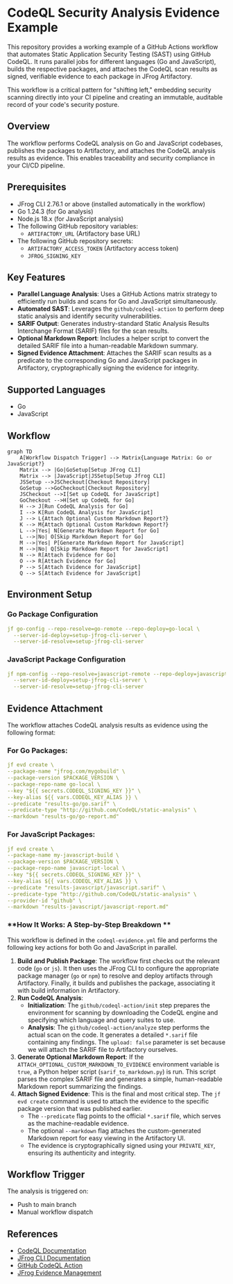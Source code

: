# CodeQL Security Analysis Evidence Example
This repository provides a working example of a GitHub Actions workflow that automates Static Application Security Testing (SAST) using GitHub CodeQL. It runs parallel jobs for different languages (Go and JavaScript), builds the respective packages, and attaches the CodeQL scan results as signed, verifiable evidence to each package in JFrog Artifactory.

This workflow is a critical pattern for "shifting left," embedding security scanning directly into your CI pipeline and creating an immutable, auditable record of your code's security posture.

##  Overview
The workflow performs CodeQL analysis on Go and JavaScript codebases, publishes the packages to Artifactory, and attaches the CodeQL analysis results as evidence. This enables traceability and security compliance in your CI/CD pipeline.

## Prerequisites
- JFrog CLI 2.76.1 or above (installed automatically in the workflow)
- Go 1.24.3 (for Go analysis)
- Node.js 18.x (for JavaScript analysis)
- The following GitHub repository variables:
    - `ARTIFACTORY_URL` (Artifactory base URL)
- The following GitHub repository secrets:
    - `ARTIFACTORY_ACCESS_TOKEN` (Artifactory access token)
    - `JFROG_SIGNING_KEY`
 
## **Key Features**

* **Parallel Language Analysis**: Uses a GitHub Actions matrix strategy to efficiently run builds and scans for Go and JavaScript simultaneously.  
* **Automated SAST**: Leverages the `github/codeql-action` to perform deep static analysis and identify security vulnerabilities.  
* **SARIF Output**: Generates industry-standard Static Analysis Results Interchange Format (SARIF) files for the scan results.  
* **Optional Markdown Report**: Includes a helper script to convert the detailed SARIF file into a human-readable Markdown summary.  
* **Signed Evidence Attachment**: Attaches the SARIF scan results as a predicate to the corresponding Go and JavaScript packages in Artifactory, cryptographically signing the evidence for integrity.

## Supported Languages
- Go
- JavaScript

## Workflow

```mermaid
graph TD
    A[Workflow Dispatch Trigger] --> Matrix{Language Matrix: Go or JavaScript?}
    Matrix --> |Go|GoSetup[Setup JFrog CLI]
    Matrix --> |JavaScript|JSSetup[Setup Jfrog CLI]
    JSSetup -->JSCheckout[Checkout Repository]
    GoSetup -->GoCheckout[Checkout Repository]
    JSCheckout -->I[Set up CodeQL for JavaScript]
    GoCheckout -->H[Set up CodeQL for Go]
    H --> J[Run CodeQL Analysis for Go]
    I --> K[Run CodeQL Analysis for JavaScript]
    J --> L{Attach Optional Custom Markdown Report?}
    K --> M{Attach Optional Custom Markdown Report?}
    L -->|Yes| N[Generate Markdown Report for Go]
    L -->|No| O[Skip Markdown Report for Go]
    M -->|Yes| P[Generate Markdown Report for JavaScript]
    M -->|No| Q[Skip Markdown Report for JavaScript]
    N --> R[Attach Evidence for Go]
    O --> R[Attach Evidence for Go]
    P --> S[Attach Evidence for JavaScript]
    Q --> S[Attach Evidence for JavaScript]
```
## Environment Setup

### Go Package Configuration
```yaml
jf go-config --repo-resolve=go-remote --repo-deploy=go-local \
  --server-id-deploy=setup-jfrog-cli-server \
  --server-id-resolve=setup-jfrog-cli-server
```

### JavaScript Package Configuration
```yaml
jf npm-config --repo-resolve=javascript-remote --repo-deploy=javascript-local \
  --server-id-deploy=setup-jfrog-cli-server \
  --server-id-resolve=setup-jfrog-cli-server
```

## Evidence Attachment
The workflow attaches CodeQL analysis results as evidence using the following format:

### For Go Packages:
```yaml
jf evd create \
--package-name "jfrog.com/mygobuild" \
--package-version $PACKAGE_VERSION \
--package-repo-name go-local \
--key "${{ secrets.CODEQL_SIGNING_KEY }}" \
--key-alias ${{ vars.CODEQL_KEY_ALIAS }} \
--predicate "results-go/go.sarif" \
--predicate-type "http://github.com/CodeQL/static-analysis" \
--markdown "results-go/go-report.md"
```

### For JavaScript Packages:
```yaml
jf evd create \
--package-name my-javascript-build \
--package-version $PACKAGE_VERSION \
--package-repo-name javascript-local \
--key "${{ secrets.CODEQL_SIGNING_KEY }}" \
--key-alias ${{ vars.CODEQL_KEY_ALIAS }} \
--predicate "results-javascript/javascript.sarif" \
--predicate-type "http://github.com/CodeQL/static-analysis" \
--provider-id "github" \
--markdown "results-javascript/javascript-report.md"
```


### **How It Works: A Step-by-Step Breakdown **

This workflow is defined in the `codeql-evidence.yml` file and performs the following key actions for both Go and JavaScript in parallel.

1. **Build and Publish Package**: The workflow first checks out the relevant code (`go` or `js`). It then uses the JFrog CLI to configure the appropriate package manager (`go` or `npm`) to resolve and deploy artifacts through Artifactory. Finally, it builds and publishes the package, associating it with build information in Artifactory.  
2. **Run CodeQL Analysis**:  
   * **Initialization**: The `github/codeql-action/init` step prepares the environment for scanning by downloading the CodeQL engine and specifying which language and query suites to use.  
   * **Analysis**: The `github/codeql-action/analyze` step performs the actual scan on the code. It generates a detailed `*.sarif` file containing any findings. The `upload: false` parameter is set because we will attach the SARIF file to Artifactory ourselves.  
3. **Generate Optional Markdown Report**: If the `ATTACH_OPTIONAL_CUSTOM_MARKDOWN_TO_EVIDENCE` environment variable is `true`, a Python helper script (`sarif_to_markdown.py`) is run. This script parses the complex SARIF file and generates a simple, human-readable Markdown report summarizing the findings.  
4. **Attach Signed Evidence**: This is the final and most critical step. The `jf evd create` command is used to attach the evidence to the specific package version that was published earlier.  
   * The `--predicate` flag points to the official `*.sarif` file, which serves as the machine-readable evidence.  
   * The optional `--markdown` flag attaches the custom-generated Markdown report for easy viewing in the Artifactory UI.  
   * The evidence is cryptographically signed using your `PRIVATE_KEY`, ensuring its authenticity and integrity.

## Workflow Trigger
The analysis is triggered on:
- Push to main branch
- Manual workflow dispatch

## References
- [CodeQL Documentation](https://codeql.github.com/docs/)
- [JFrog CLI Documentation](https://www.jfrog.com/confluence/display/CLI/CLI+for+JFrog+Artifactory)
- [GitHub CodeQL Action](https://github.com/github/codeql-action)
- [JFrog Evidence Management](https://www.jfrog.com/confluence/display/JFROG/Evidence+Management)


